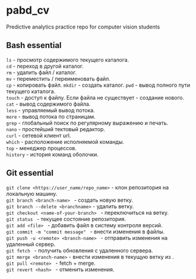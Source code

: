 # pabd_cv
Predictive analytics practice repo for computer vision students

## Bash essential
```ls``` - просмотр содержимого текущего каталога.  
```cd``` - переход в другой каталог.  
```rm``` - удалить файл / каталог.  
```mv``` - переместить / переименовать файл.  
```cp``` - копировать файл.
```mkdir``` - создать каталог.
```pwd``` - вывод полного пути текущего каталога.  
```touch``` - доступ к файлу. Если файла не существует - создание нового.  
```cat``` - вывод содержимого файла.  
```less``` - управляемый вывод потока.  
```more``` - вывод потока по страницам.  
```grep``` - глобальный поиск по регулярному выражению и печать.  
```nano``` - простейший тектовый редактор.  
```curl``` - сетевой клиент url.  
```which``` - расположение исполняемой команды.  
```top``` - менеджер процессов.  
```history``` - история команд оболочки.  


## Git essential  

```git clone <https://user_name/repo_name>``` - клон репозитория на локальную машину.  
```git branch <branch-name> ``` - создать новую ветку.  
```git branch --delete <branchname>``` - удалить ветку.  
```git checkout <name-of-your-branch> ``` - переключиться на ветку.  
```git status ``` - текущее состояние репозитория.  
```git add <file> ``` - добавить файл в систему контроля версий.  
```git commit -m "commit message" ``` - внести изменения в файлы.  
```git push -u <remote> <branch-name> ``` - отправить изменения на удаленный сервер.  
```git fetch ``` - получить обновления с удаленного сервера.  
```git merge <branch-name>``` - внести изменения в текущую ветку из <branch-name>.  
```git pull <remote> ``` - fetch + merge.  
```git revert <hash> ``` - отменить изменения.  

